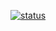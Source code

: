 

[![status](https://api.travis-ci.org/aauutthh/jekyll_prj1.png?branch=gh-pages)](https://travis-ci.org/aauutthh/jekyll_prj1)
